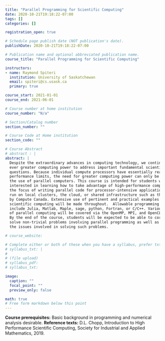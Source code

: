 ```yaml
---
title: "Parallel Programming for Scientific Computing"
date: 2020-10-21T19:18:22-07:00
tags: []
categories: []

registration_open: true

# Schedule page publish date (NOT publication's date).
publishDate: 2020-10-21T19:18:22-07:00

# Publication name and optional abbreviated publication name.
course_title: "Parallel Programming for Scientific Computing"

instructors:
- name: Raymond Spiteri
  institution: University of Saskatchewan
  email: spiteri@cs.usask.ca
  primary: true

course_start: 2021-01-01
course_end: 2021-06-01

# Course number at home institution
course_number: "N/a"

# Section/Catalog number
section_number: ""

# Course Code at Home institution
section_code: ""

# Course Abstract
# abstract : |
abstract: |
  Despite the extraordinary advances in computing technology, we continue to need
  ever greater computing power to address important fundamental scientific
  questions. Because individual compute processors have essentially reached their
  performance limits, the need for greater computing power can only be met through
  the use of parallel computers. This course is intended for students who are
  interested in learning how to take advantage of high-performance computing with
  the focus of writing parallel code for processor-intensive applications to be
  run on local clusters, the cloud, or shared infrastructure such as that provided
  by Compute Canada. Extensive use of pertinent and practical examples from
  scientific computing will be made throughout.  Allowable programming languages
  include Julia, Matlab, Maple, sage, python, Fortran, or C/C++. Various paradigms
  of parallel computing will be covered via the OpenMP, MPI, and OpenCL libraries.
  By the end of the course, students will be expected to be able to correctly
  solve non-trivial problems involving parallel programming as well as appreciate
  the issues involved in solving such problems.

# course_website:

# Complete either or both of these when you have a syllabus, prefer txt!
# syllabus_txt: |
#
# (file upload)
# syllabus_pdf:
# syllabus_txt:

image:
  caption: ""
  focal_point: ""
  preview_only: false

math: true
# Free form markdown below this point
---
```

**Course prerequisites:** Basic background in programming and numerical analysis desirable. 
**Reference texts:** D.L. Chopp, Introduction to High Performance Scientific Computing, Society for Industrial and Applied Mathematics, 2019.

